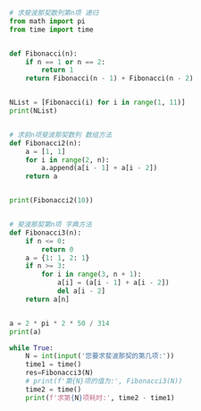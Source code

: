 
<BlogInfo id="1135" title="13.斐波那契数列" author="白日梦想猿" pv=0 read_times=0 pre_cost_time="0分41秒" category="算法" tag_list="['算法']" create_time="2021.04.07 12:08:48" update_time="2021.12.15 11:02:17" />

```python
# 求斐波那契数列第n项 递归
from math import pi
from time import time


def Fibonacci(n):
    if n == 1 or n == 2:
        return 1
    return Fibonacci(n - 1) + Fibonacci(n - 2)


NList = [Fibonacci(i) for i in range(1, 11)]
print(NList)


# 求前n项斐波那契数列 数组方法
def Fibonacci2(n):
    a = [1, 1]
    for i in range(2, n):
        a.append(a[i - 1] + a[i - 2])
    return a


print(Fibonacci2(10))


# 斐波那契第n项 字典方法
def Fibonacci3(n):
    if n <= 0:
        return 0
    a = {1: 1, 2: 1}
    if n >= 3:
        for i in range(3, n + 1):
            a[i] = (a[i - 1] + a[i - 2])
            del a[i - 2]
    return a[n]


a = 2 * pi * 2 * 50 / 314
print(a)

while True:
    N = int(input('您要求斐波那契的第几项:'))
    time1 = time()
    res=Fibonacci3(N)
    # print(f'第{N}项的值为:', Fibonacci3(N))
    time2 = time()
    print(f'求第{N}项耗时:', time2 - time1)

```
